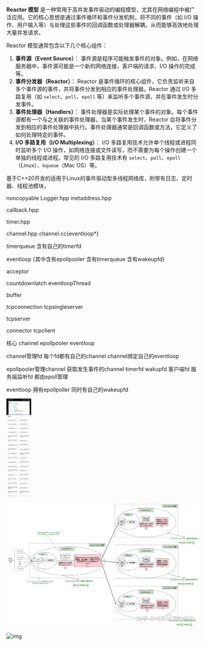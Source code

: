 **Reactor 模型** 是一种常用于高并发事件驱动的编程模型，尤其在网络编程中被广泛应用。它的核心思想是通过事件循环和事件分发机制，将不同的事件（如 I/O 操作、用户输入等）与处理这些事件的回调函数或处理器解耦，从而能够高效地处理大量并发请求。



Reactor 模型通常包含以下几个核心组件：

1. **事件源（Event Source）**： 事件源是程序可能触发事件的对象。例如，在网络服务器中，事件源可能是一个新的网络连接、客户端的请求、I/O 操作的完成等。
2. **事件分发器（Reactor）**： Reactor 是事件循环的核心组件，它负责监听来自多个事件源的事件，并将事件分发到相应的事件处理器。Reactor 通过 I/O 多路复用（如 `select`、`poll`、`epoll` 等）来监听多个事件源，并在事件发生时分发事件。
3. **事件处理器（Handlers）**： 事件处理器是实际处理某个事件的对象。每个事件源都有一个与之关联的事件处理器，当某个事件发生时，Reactor 会将事件分发到相应的事件处理器中执行。事件处理器通常是回调函数或方法，它定义了如何处理特定的事件。
4. **I/O 多路复用（I/O Multiplexing）**： I/O 多路复用技术允许单个线程或进程同时监听多个 I/O 操作，如网络连接或文件读写，而不需要为每个操作创建一个单独的线程或进程。常见的 I/O 多路复用技术有 `select`、`poll`、`epoll`（Linux）、`kqueue`（Mac OS）等。



基于C++20开发的适用于Linux的事件驱动型多线程网络库，附带有日志、定时器、线程池模块，

noncopyable
Logger.hpp
inetaddress.hpp

callback.hpp

timer.hpp

channel.hpp   channel.cc{eventloop*}

timerqueue  含有自己的timerfd                         

eventloop {其中含有epollpooler  含有timerqueue     含有wakeupfd}

acceptor

countdownlatch   eventloopThread



buffer

tcpconnection  tcpsingleserver 

tcpserver



connector  tcpclient



核心 channel epollpooler  eventloop

channel管理fd           每个fd都有自己的channel    channel绑定自己的eventloop

epollpooler管理channel             获取发生事件的channel                            timerfd wakupfd  客户端fd  服务端监听fd  都由epoll管理

eventloop 拥有epollpoller       同时有自己的wakeupfd 








<img src="./image/readme_image/da8f0b46d7d8eaf0963ef83ecd8255a.jpg" alt="da8f0b46d7d8eaf0963ef83ecd8255a" style="zoom: 25%;" />

![v2-169f54ec4121f9f80aaebb1e44a4fdf2_r](./image/readme_image/v2-169f54ec4121f9f80aaebb1e44a4fdf2_r.jpg)

![img](https://cdn.statically.io/gh/moonlightleaf/pics@master/%E9%A1%B9%E7%9B%AE%E8%AE%B0%E5%BD%95/ev%E6%9E%B6%E6%9E%84.5xw73lsoobs0.webp)



